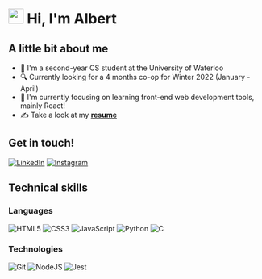 # <img src="https://media.giphy.com/media/2P5VKDDy9mgvBl0xtn/giphy.gif" width="30px"> Hi, I'm Albert

## A little bit about me
* :book: I'm a second-year CS student at the University of Waterloo 
* :mag: Currently looking for a 4 months co-op for Winter 2022 (January - April)
* :space_invader: I'm currently focusing on learning front-end web development tools, mainly React!
* :writing_hand: Take a look at my **[resume](https://my.indeed.com/p/albertl-j1i6rmt)**

## Get in touch!
[<img alt="LinkedIn" src="https://img.shields.io/badge/linkedin-%230077B5.svg?&style=for-the-badge&logo=linkedin&logoColor=white"/>](https://www.linkedin.com/in/albertjlay/) [<img alt="Instagram" src="https://img.shields.io/badge/albertjlay-%23E4405F.svg?&style=for-the-badge&logo=Instagram&logoColor=white"/>](https://instagram.com/albertjlay)



## Technical skills
### Languages
<img alt="HTML5" src="https://img.shields.io/badge/html5-%23E34F26.svg?&style=for-the-badge&logo=html5&logoColor=white"/> <img alt="CSS3" src="https://img.shields.io/badge/css3-%231572B6.svg?&style=for-the-badge&logo=css3&logoColor=white"/> <img alt="JavaScript" src="https://img.shields.io/badge/javascript-%23323330.svg?&style=for-the-badge&logo=javascript&logoColor=%23F7DF1E"/> <img alt="Python" src="https://img.shields.io/badge/python-%2314354C.svg?&style=for-the-badge&logo=python&logoColor=white"/> <img alt="C" src="https://img.shields.io/badge/c-%2300599C.svg?&style=for-the-badge&logo=c&logoColor=white"/>

### Technologies
<img alt="Git" src="https://img.shields.io/badge/git-%23F05033.svg?&style=for-the-badge&logo=git&logoColor=white"/> <img alt="NodeJS" src="https://img.shields.io/badge/node.js-%2343853D.svg?&style=for-the-badge&logo=node.js&logoColor=white"/> <img alt="Jest" src="https://img.shields.io/badge/-jest-%23C21325?&style=for-the-badge&logo=jest&logoColor=white"/>
